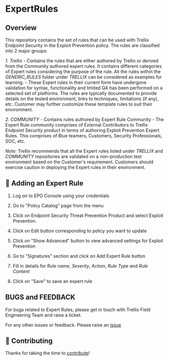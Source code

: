 # ExpertRules

## Overview

This repository contains the set of rules that can be used with Trellix Endpoint Security in the Exploit Prevention policy. 
The rules are classified into 2 major groups:

*1. Trellix* 
		- Contains the rules that are either authored by Trellix or derived from the Community authored expert rules. It contains different categories of Expert rules considering the purpose of the rule. All the rules within the *GENERIC_RULES* folder under *TRELLIX* can be considered as examples for learning.
		- These Expert rules in their current form have undergone validation for syntax, functionality and limited QA has been performed on a selected set of platforms. The rules are typically documented to provide details on the tested environment, links to techniques, limitations (if any), etc. Customer may further customize these template rules to suit their environment.
		
*2. COMMUNITY* 
		- Contains rules authored by Expert Rule Community
		- The Expert Rule community comprises of External Contributors to Trellix Endpoint Security product in terms of authoring Exploit Prevention Expert Rules. This comprises of Blue teamers, Customers, Security Professionals, SOC, etc.

*Note:*
Trellix recommends that all the Expert rules listed under *TRELLIX* and *COMMUNITY* repositories are validated on a non-production test environment based on the Customer's requirement. Customers should exercise caution in deploying the Expert rules in their environment. 


## 🚀 Adding an Expert Rule

1. Log on to EPO Console using your credentials
2. Go to "Policy Catalog" page from the menu


3. Click on Endpoint Security Threat Prevention Product and select Exploit Prevention.


4. Click on Edit button corresponding to policy you want to update
5. Click on "Show Advanced" button to view advanced settings for Exploit Prevention
6. Go to "Signatures" section and click on Add Expert Rule button
7. Fill in details for *Rule name*, *Severity*, *Action*, *Rule Type* and *Rule Content*
8. Click on "Save" to save an expert rule

## BUGS and FEEDBACK

For bugs related to Expert Rules, please get in touch with Trellix Field Engineering Team and raise a ticket.

For any other issues or feedback. Please raise an [issue](https://github.com/mcafee-enterprise/ExpertRules/issues) 

## 🤝 Contributing
Thanks for taking the time to [contribute](COMMUNITY)!